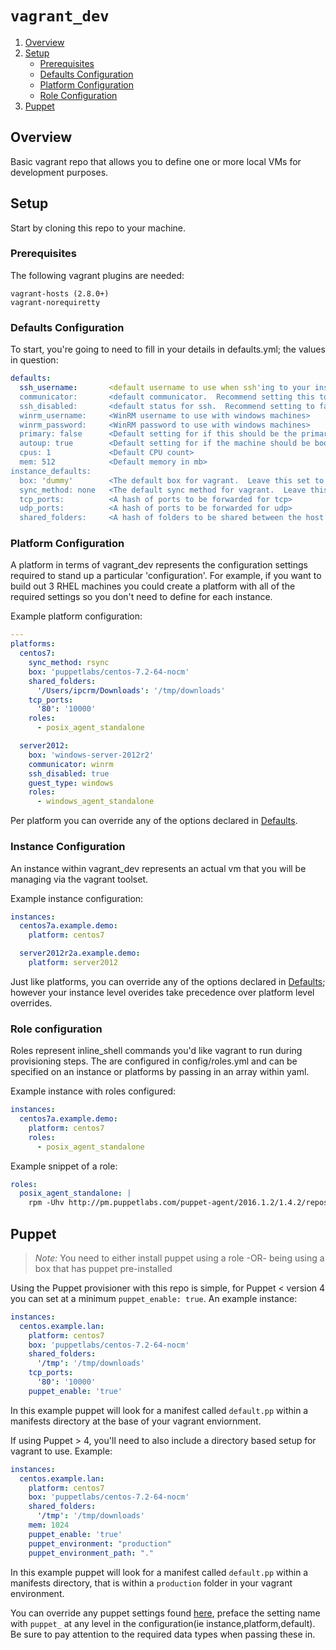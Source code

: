 `vagrant_dev`
===============

1. [Overview](#overview)
2. [Setup](#setup)
    * [Prerequisites](#prerequisites)
    * [Defaults Configuration](#defaults-configuration)
    * [Platform Configuration](#platform-configuration)
    * [Role Configuration](#role-configuration)
3. [Puppet](#puppet)

## Overview

Basic vagrant repo that allows you to define one or more local VMs for development purposes.


## Setup
Start by cloning this repo to your machine.

### Prerequisites
The following vagrant plugins are needed:

```
vagrant-hosts (2.8.0+)
vagrant-norequiretty
```

### Defaults Configuration
To start, you're going to need to fill in your details in defaults.yml; the values in question:

```yaml
defaults:
  ssh_username:       <default username to use when ssh'ing to your instances (you can customize per image later)>
  communicator:       <default communicator.  Recommend setting this to ssh and overriding to winrm for windows(overrides are set elsewhere)>
  ssh_disabled:       <default status for ssh.  Recommend setting to false and overriding for windows to true (overrides are set elsewhere)>
  winrm_username:     <WinRM username to use with windows machines>
  winrm_password:     <WinRM password to use with windows machines>
  primary: false      <Default setting for if this should be the primary machine in a multi-master env.  This must be set to false, can override elsewhere>
  autoup: true        <Default setting for if the machine should be booted when an unqualified vagrant up is executed>
  cpus: 1             <Default CPU count>
  mem: 512            <Default memory in mb>
instance_defaults:
  box: 'dummy'        <The default box for vagrant.  Leave this set to dummy if you want to set for each instance you define - if they are all the same you can set here>
  sync_method: none   <The default sync method for vagrant.  Leave this to none by default and customize per image. Alt you can set this to 'rsync' if all your machines are going to be linux.>
  tcp_ports:          <A hash of ports to be forwarded for tcp>
  udp_ports:          <A hash of ports to be forwarded for udp>
  shared_folders:     <A hash of folders to be shared between the host and guest>
```

### Platform Configuration
A platform in terms of vagrant_dev represents the configuration settings required to stand up a particular 'configuration'.  For example, if you want to build out 3 RHEL machines you could create a platform with all of the required settings so you don't need to define for each instance.

Example platform configuration:

```yaml
---
platforms:
  centos7:
    sync_method: rsync
    box: 'puppetlabs/centos-7.2-64-nocm'
    shared_folders:
      '/Users/ipcrm/Downloads': '/tmp/downloads'
    tcp_ports:
      '80': '10000'
    roles:
      - posix_agent_standalone

  server2012:
    box: 'windows-server-2012r2'
    communicator: winrm
    ssh_disabled: true
    guest_type: windows
    roles:
      - windows_agent_standalone
```

Per platform you can override any of the options declared in [Defaults](#defaults-configuration).

### Instance Configuration

An instance within vagrant_dev represents an actual vm that you will be managing via the vagrant toolset.

Example instance configuration:

```yaml
instances:
  centos7a.example.demo:
    platform: centos7

  server2012r2a.example.demo:
    platform: server2012
```

Just like platforms, you can override any of the options declared in [Defaults](#defaults-configuration); however your instance level overides take precedence over platform level overrides.

### Role configuration
Roles represent inline_shell commands you'd like vagrant to run during provisioning steps.  The are configured in config/roles.yml and can be specified on an instance or platforms by passing in an array within yaml.

Example instance with roles configured:

```yaml
instances:
  centos7a.example.demo:
    platform: centos7
    roles:
      - posix_agent_standalone
```

Example snippet of a role:
```yaml
roles:
  posix_agent_standalone: |
    rpm -Uhv http://pm.puppetlabs.com/puppet-agent/2016.1.2/1.4.2/repos/el/7/PC1/x86_64/puppet-agent-1.4.2-1.el7.x86_64.rpm
```

## Puppet
> *Note:* You need to either install puppet using a role -OR- being using a box that has puppet pre-installed

Using the Puppet provisioner with this repo is simple, for Puppet < version 4 you can set at a minimum `puppet_enable: true`.  An example instance:

```yaml
instances:
  centos.example.lan:
    platform: centos7
    box: 'puppetlabs/centos-7.2-64-nocm'
    shared_folders:
      '/tmp': '/tmp/downloads'
    tcp_ports:
      '80': '10000'
    puppet_enable: 'true'
``` 
In this example puppet will look for a manifest called `default.pp` within a manifests directory at the base of your vagrant enviornment.

If using Puppet > 4, you'll need to also include a directory based setup for vagrant to use.  Example:

```yaml
instances:
  centos.example.lan:
    platform: centos7
    box: 'puppetlabs/centos-7.2-64-nocm'
    shared_folders:
      '/tmp': '/tmp/downloads'
    mem: 1024
    puppet_enable: 'true'
    puppet_environment: "production"
    puppet_environment_path: "."
```

In this example puppet will look for a manifest called `default.pp` within a manifests directory, that is within a `production` folder in your vagrant environment.

You can override any puppet settings found [here](https://www.vagrantup.com/docs/provisioning/puppet_apply.html), preface the setting name with `puppet_` at any level in the configuration(ie instance,platform,default).  Be sure to pay attention to the required data types when passing these in.
